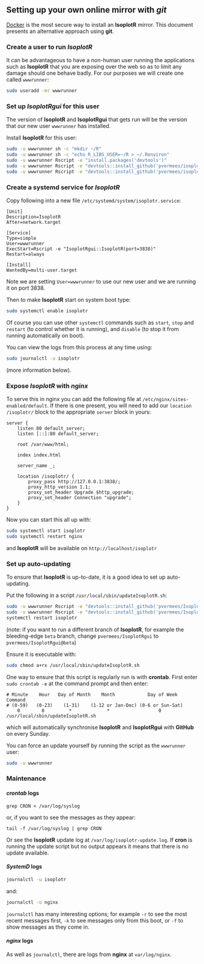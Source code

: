 ## Setting up your own online mirror with *git*

[Docker](README.md) is the most secure way to install an **IsoplotR**
mirror. This document presents an alternative approach using **git**.

### Create a user to run *IsoplotR*

It can be advantageous to have a non-human user running the
applications such as **IsoplotR** that you are exposing over the web
so as to limit any damage should one behave badly. For our purposes we
will create one called `wwwrunner`:

```sh
sudo useradd -mr wwwrunner
```

### Set up *IsoplotRgui* for this user

The version of **IsoplotR** and **IsoplotRgui** that gets run will be
the version that our new user `wwwrunner` has installed.

Install **IsoplotR** for this user:

```sh
sudo -u wwwrunner sh -c "mkdir ~/R"
sudo -u wwwrunner sh -c "echo R_LIBS_USER=~/R > ~/.Renviron"
sudo -u wwwrunner Rscript -e "install.packages('devtools')"
sudo -u wwwrunner Rscript -e "devtools::install_github('pvermees/isoplotr')"
sudo -u wwwrunner Rscript -e "devtools::install_github('pvermees/isoplotrgui')"
```

### Create a systemd service for *IsoplotR*

Copy following into a new file `/etc/systemd/system/isoplotr.service`:

```
[Unit]
Description=IsoplotR
After=network.target

[Service]
Type=simple
User=wwwrunner
ExecStart=Rscript -e "IsoplotRgui::IsoplotR(port=3838)"
Restart=always

[Install]
WantedBy=multi-user.target
```

Note we are setting `User=wwwrunner` to use our new user and we are
running it on port 3838.

Then to make **IsoplotR** start on system boot type:

```sh
sudo systemctl enable isoplotr
```

Of course you can use other `systemctl` commands such as `start`, `stop`
and `restart` (to control whether it is running), and `disable` (to stop it
from running automatically on boot).

You can view the logs from this process at any time using:

```sh
sudo journalctl -u isoplotr
```

(more information  below).

### Expose *IsoplotR* with *nginx*

To serve this in nginx you can add the following file at
`/etc/nginx/sites-enabled/default`. If there is one present, you will
need to add our `location /isoplotr/` block to the appropriate
`server` block in yours:

```
server {
    listen 80 default_server;
    listen [::]:80 default_server;

    root /var/www/html;

    index index.html

    server_name _;

    location /isoplotr/ {
        proxy_pass http://127.0.0.1:3838/;
		proxy_http_version 1.1;
		proxy_set_header Upgrade $http_upgrade;
		proxy_set_header Connection "upgrade";
    }
}
```

Now you can start this all up with:

```sh
sudo systemctl start isoplotr
sudo systemctl restart nginx
```

and **IsoplotR** will be available on `http://localhost/isoplotr`

### Set up auto-updating

To ensure that **IsoplotR** is up-to-date, it is a good idea to set up
auto-updating.

Put the following in a script `/usr/local/sbin/updateIsoplotR.sh`:

```sh
sudo -u wwwrunner Rscript -e "devtools::install_github('pvermees/IsoplotR',force=TRUE)"
sudo -u wwwrunner Rscript -e "devtools::install_github('pvermees/IsoplotRgui',force=TRUE)"
systemctl restart isoplotr
```
 
 (note: if you want to run a different branch of **IsoplotR**, for example
 the bleeding-edge `beta` branch, change `pvermees/IsoplotRgui` to
 `pvermees/IsoplotRgui@beta`)

Ensure it is executable with:

```sh
sudo chmod a+rx /usr/local/sbin/updateIsoplotR.sh
```

One way to ensure that this script is regularly run is with **crontab**. First enter `sudo crontab -e` at the command prompt and then enter:

```
# Minute    Hour   Day of Month    Month            Day of Week           Command
# (0-59)   (0-23)    (1-31)    (1-12 or Jan-Dec) (0-6 or Sun-Sat)
    0        0         *             *                  0        /usr/local/sbin/updateIsoplotR.sh
```

which will automatically synchronise **IsoplotR** and **IsoplotRgui** with **GitHub** on every Sunday.

You can force an update yourself by running the script as the
`wwwrunner` user:

```sh
sudo -u wwwrunner
```

### Maintenance

#### *crontab* logs

```
grep CRON < /var/log/syslog
```

or, if you want to see the messages as they appear:

```
tail -f /var/log/syslog | grep CRON
```

Or see the **IsoplotR** update log at `/var/log/isoplotr-update.log`.
If **cron** is running the update script but no output appears it
means that there is no update available.

#### *SystemD* logs

```sh
journalctl -u isoplotr
```

and:

```sh
journalctl -u nginx
```

`journalctl` has many interesting options; for example `-r` to see
the most recent messages first, `-k` to see messages only from this
boot, or `-f` to show messages as they come in.

#### *nginx* logs

As well as `journalctl`, there are logs from **nginx** at
`var/log/nginx`.